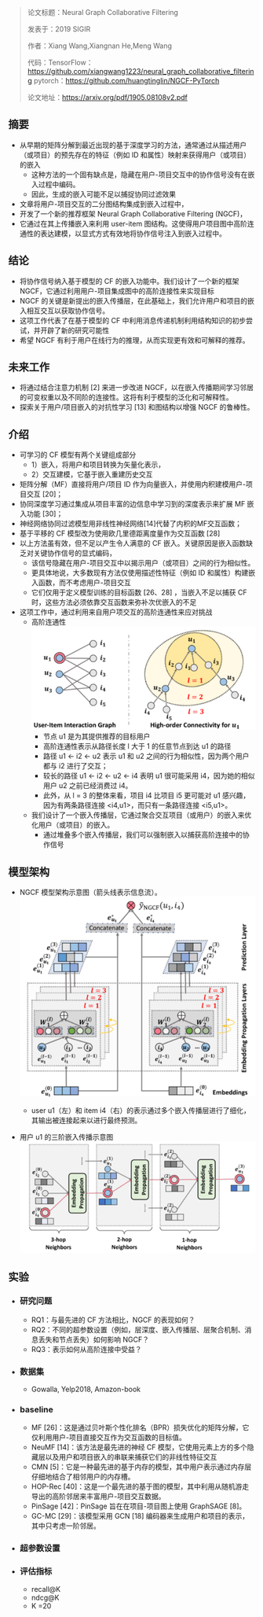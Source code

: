 > 论文标题：Neural Graph Collaborative Filtering
>
> 发表于：2019 SIGIR
>
> 作者：Xiang Wang,Xiangnan He,Meng Wang
>
> 代码：TensorFlow：https://github.com/xiangwang1223/neural_graph_collaborative_filtering
> 			pytorch：https://github.com/huangtinglin/NGCF-PyTorch
>
> 论文地址：https://arxiv.org/pdf/1905.08108v2.pdf

## 摘要

- 从早期的矩阵分解到最近出现的基于深度学习的方法，通常通过从描述用户（或项目）的预先存在的特征（例如 ID 和属性）映射来获得用户（或项目）的嵌入	
  - 这种方法的一个固有缺点是，隐藏在用户-项目交互中的协作信号没有在嵌入过程中编码。
  - 因此，生成的嵌入可能不足以捕捉协同过滤效果
- 文章将用户-项目交互的二分图结构集成到嵌入过程中，
- 开发了一个新的推荐框架 Neural Graph Collaborative Filtering (NGCF)，
- 它通过在其上传播嵌入来利用 user-item  图结构。这使得用户项目图中高阶连通性的表达建模，以显式方式有效地将协作信号注入到嵌入过程中。

## 结论

- 将协作信号纳入基于模型的 CF 的嵌入功能中。我们设计了一个新的框架 NGCF，它通过利用用户-项目集成图中的高阶连接性来实现目标
- NGCF 的关键是新提出的嵌入传播层，在此基础上，我们允许用户和项目的嵌入相互交互以获取协作信号。
- 这项工作代表了在基于模型的 CF 中利用消息传递机制利用结构知识的初步尝试，并开辟了新的研究可能性
- 希望 NGCF 有利于用户在线行为的推理，从而实现更有效和可解释的推荐。

## 未来工作

- 将通过结合注意力机制 [2] 来进一步改进  NGCF，以在嵌入传播期间学习邻居的可变权重以及不同阶的连接性。这将有利于模型的泛化和可解释性。
- 探索关于用户/项目嵌入的对抗性学习 [13]  和图结构以增强 NGCF 的鲁棒性。

## 介绍

- 可学习的 CF 模型有两个关键组成部分
  - 1）嵌入，将用户和项目转换为矢量化表示，
  - 2）交互建模，它基于嵌入重建历史交互
- 矩阵分解（MF）直接将用户/项目 ID 作为向量嵌入，并使用内积建模用户-项目交互 [20]；
- 协同深度学习通过集成从项目丰富的边信息中学习到的深度表示来扩展  MF 嵌入功能 [30]；
- 神经网络协同过滤模型用非线性神经网络[14]代替了内积的MF交互函数；
- 基于平移的 CF 模型改为使用欧几里德距离度量作为交互函数  [28] 
- 以上方法虽有效，但不足以产生令人满意的 CF  嵌入。关键原因是嵌入函数缺乏对关键协作信号的显式编码，
  - 该信号隐藏在用户-项目交互中以揭示用户（或项目）之间的行为相似性。
  - 更具体地说，大多数现有方法仅使用描述性特征（例如  ID 和属性）构建嵌入函数，而不考虑用户-项目交互
  - 它们仅用于定义模型训练的目标函数 [26、28] ，当嵌入不足以捕获 CF 时，这些方法必须依靠交互函数来弥补次优嵌入的不足
- 这项工作中，通过利用来自用户项交互的高阶连通性来应对挑战
  - 高阶连通性
    ![3](img/3.png)
    - 节点 u1 是为其提供推荐的目标用户
    - 高阶连通性表示从路径长度 l 大于 1 的任意节点到达 u1 的路径
    - 路径 u1 ← i2 ← u2 表示 u1 和 u2 之间的行为相似性，因为两个用户都与 i2 进行了交互；
    - 较长的路径 u1 ← i2 ← u2 ← i4 表明  u1 很可能采用 i4，因为她的相似用户 u2 之前已经消费过 i4。
    - 此外，从 l = 3 的整体来看，项目 i4 比项目 i5 更可能对 u1  感兴趣，因为有两条路径连接 <i4,u1>，而只有一条路径连接 <i5,u1>。
  - 我们设计了一个嵌入传播层，它通过聚合交互项目（或用户）的嵌入来优化用户（或项目）的嵌入。
    - 通过堆叠多个嵌入传播层，我们可以强制嵌入以捕获高阶连接中的协作信号

## 模型架构

- NGCF 模型架构示意图（箭头线表示信息流）。 ![1](img/1.png)
  - user u1（左）和 item  i4（右）的表示通过多个嵌入传播层进行了细化，其输出被连接起来以进行最终预测。

- 用户 u1 的三阶嵌入传播示意图
  ![2](img/2.png)

## 实验

- ### 研究问题

  - RQ1：与最先进的 CF 方法相比，NGCF 的表现如何？
  - RQ2：不同的超参数设置（例如，层深度、嵌入传播层、层聚合机制、消息丢失和节点丢失）如何影响  NGCF？
  - RQ3：表示如何从高阶连接中受益？

- ### 数据集

  - Gowalla, Yelp2018, Amazon-book

- ### baseline

  - MF [26]：这是通过贝叶斯个性化排名（BPR）损失优化的矩阵分解，它仅利用用户-项目直接交互作为交互函数的目标值。
  - NeuMF [14]：该方法是最先进的神经 CF 模型，它使用元素上方的多个隐藏层以及用户和项目嵌入的串联来捕获它们的非线性特征交互
  - CMN [5]：它是一种最先进的基于内存的模型，其中用户表示通过内存层仔细地结合了相邻用户的内存槽。
  - HOP-Rec [40]：这是一个最先进的基于图的模型，其中利用从随机游走导出的高阶邻居来丰富用户-项目交互数据。
  - PinSage [42]：PinSage 旨在在项目-项目图上使用 GraphSAGE [8]。
  - GC-MC [29]：该模型采用 GCN [18] 编码器来生成用户和项目的表示，其中只考虑一阶邻居。

- ### 超参数设置

- ### 评估指标

  - recall@K 
  - ndcg@K
  - K =20